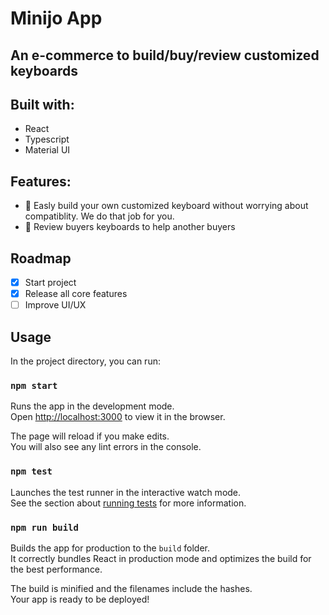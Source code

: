 # Minijo App
## An e-commerce to build/buy/review customized keyboards 

## Built with:
 - React
 - Typescript
 - Material UI

## Features:
  - :small_orange_diamond: Easly build your own customized keyboard without worrying about compatiblity. We do that job for you.
  - :small_orange_diamond: Review buyers keyboards to help another buyers

## Roadmap

- [x] Start project
- [x] Release all core features
- [ ] Improve UI/UX

## Usage

In the project directory, you can run:

### `npm start`

Runs the app in the development mode.\
Open [http://localhost:3000](http://localhost:3000) to view it in the browser.

The page will reload if you make edits.\
You will also see any lint errors in the console.

### `npm test`

Launches the test runner in the interactive watch mode.\
See the section about [running tests](https://facebook.github.io/create-react-app/docs/running-tests) for more information.

### `npm run build`

Builds the app for production to the `build` folder.\
It correctly bundles React in production mode and optimizes the build for the best performance.

The build is minified and the filenames include the hashes.\
Your app is ready to be deployed!
